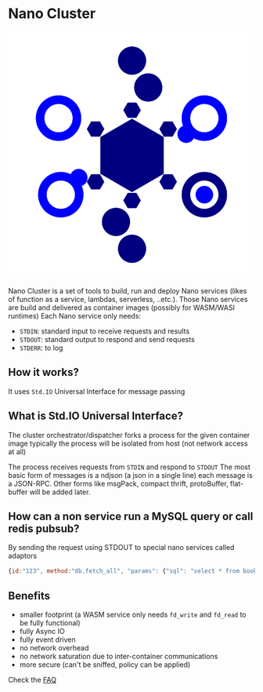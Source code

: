 # Nano Cluster

![logo](nano-cluster.svg)

Nano Cluster is a set of tools to build, run and deploy Nano services (likes of function as a service, lambdas, serverless, ..etc.).
Those Nano services are build and delivered as container images (possibly for WASM/WASI runtimes)
Each Nano service only needs:

- `STDIN`: standard input to receive requests and results
- `STDOUT`: standard output to respond and send requests
- `STDERR`: to log


## How it works?

It uses `Std.IO` Universal Interface for message passing


## What is Std.IO Universal Interface?

The cluster orchestrator/dispatcher forks a process for the given container image
typically the process will be isolated from host (not network access at all)

The process receives requests from `STDIN` and respond to `STDOUT`
The most basic form of messages is a ndjson (a json in a single line) each message is a JSON-RPC.
Other forms like msgPack, compact thrift, protoBuffer, flat-buffer will be added later.

## How can a non service run a MySQL query or call redis pubsub?

By sending the request using STDOUT to special nano services called adaptors

```javascript
{id:"123", method:"db.fetch_all", "params": {"sql": "select * from books"}}
```

## Benefits

- smaller footprint (a WASM service only needs `fd_write` and `fd_read` to be fully functional)
- fully Async IO
- fully event driven
- no network overhead
- no network saturation due to inter-container communications
- more secure (can't be sniffed, policy can be applied)

Check the [FAQ](https://github.com/nano-cluster/nano-compose/wiki/Nano-Cluster-FAQ)


